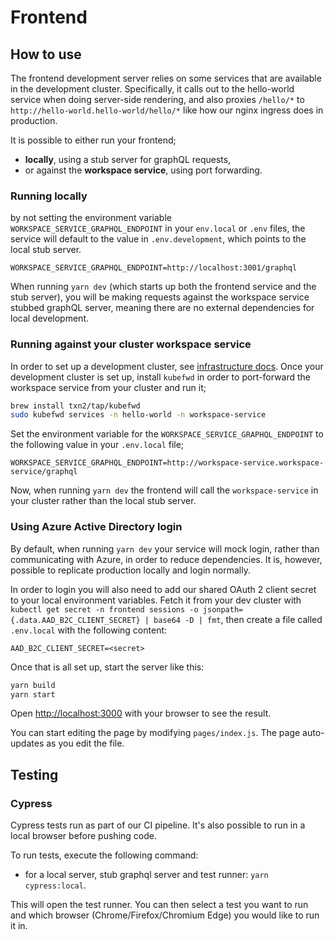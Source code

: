 # Frontend

## How to use

The frontend development server relies on some services that are available in the development cluster. Specifically, it calls out to the hello-world service when doing server-side rendering, and also proxies `/hello/*` to `http://hello-world.hello-world/hello/*` like how our nginx ingress does in production.

It is possible to either run your frontend;

- **locally**, using a stub server for graphQL requests,
- or against the **workspace service**, using port forwarding.

### Running locally

by not setting the environment variable `WORKSPACE_SERVICE_GRAPHQL_ENDPOINT` in your `env.local` or `.env` files, the service will default to the value in `.env.development`, which points to the local stub server.

```
WORKSPACE_SERVICE_GRAPHQL_ENDPOINT=http://localhost:3001/graphql
```

When running `yarn dev` (which starts up both the frontend service and the stub server), you will be making requests against the workspace service stubbed graphQL server, meaning there are no external dependencies for local development.

### Running against your cluster workspace service

In order to set up a development cluster, see [infrastructure docs](../infrastructure/README.md). Once your development cluster is set up, install `kubefwd` in order to port-forward the workspace service from your cluster and run it;

```bash
brew install txn2/tap/kubefwd
sudo kubefwd services -n hello-world -n workspace-service
```

Set the environment variable for the `WORKSPACE_SERVICE_GRAPHQL_ENDPOINT` to the following value in your `.env.local` file;

```
WORKSPACE_SERVICE_GRAPHQL_ENDPOINT=http://workspace-service.workspace-service/graphql
```

Now, when running `yarn dev` the frontend will call the `workspace-service` in your cluster rather than the local stub server.

### Using Azure Active Directory login

By default, when running `yarn dev` your service will mock login, rather than communicating with Azure, in order to reduce dependencies. It is, however, possible to replicate production locally and login normally.

In order to login you will also need to add our shared OAuth 2 client secret to your local environment variables. Fetch it from your dev cluster with `kubectl get secret -n frontend sessions -o jsonpath={.data.AAD_B2C_CLIENT_SECRET} | base64 -D | fmt`, then create a file called `.env.local` with the following content:

```
AAD_B2C_CLIENT_SECRET=<secret>
```

Once that is all set up, start the server like this:

```bash
yarn build
yarn start
```

Open [http://localhost:3000](http://localhost:3000) with your browser to see the result.

You can start editing the page by modifying `pages/index.js`. The page auto-updates as you edit the file.

## Testing

### Cypress

Cypress tests run as part of our CI pipeline. It's also possible to run in a local browser before pushing code.

To run tests, execute the following command:

- for a local server, stub graphql server and test runner: `yarn cypress:local`.

This will open the test runner. You can then select a test you want to run and which browser (Chrome/Firefox/Chromium Edge) you would like to run it in.
